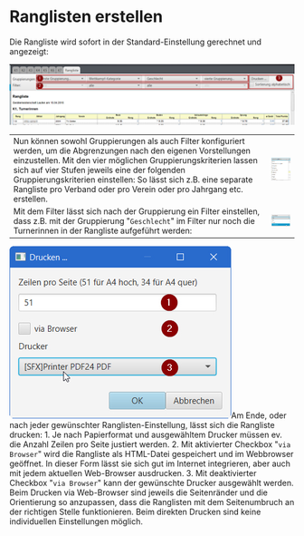 # Ranglisten erstellen

Die Rangliste wird sofort in der Standard-Einstellung gerechnet und angezeigt:

![](../.gitbook/assets/rangliste-config.png)

|  |  |
| :--- | :--- |
| Nun können sowohl Gruppierungen als auch Filter konfiguriert werden, um die Abgrenzungen nach den eigenen Vorstellungen einzustellen. Mit den vier möglichen Gruppierungskriterien lassen sich auf vier Stufen jeweils eine der folgenden Gruppierungskriterien einstellen: So lässt sich z.B. eine separate Rangliste pro Verband oder pro Verein oder pro Jahrgang etc. erstellen. | ![](../.gitbook/assets/rangliste-gruppierungen.png) |
| Mit dem Filter lässt sich nach der Gruppierung ein Filter einstellen, dass z.B. mit der Gruppierung "`Geschlecht`" im Filter nur noch die Turnerinnen in der Rangliste aufgeführt werden: | ![](../.gitbook/assets/rangliste-filter.png) |

![](../.gitbook/assets/rangliste-drucken.png)Am Ende, oder nach jeder gewünschter Ranglisten-Einstellung, lässt sich die Rangliste drucken: 1. Je nach Papierformat und ausgewähltem Drucker müssen ev. die Anzahl Zeilen pro Seite justiert werden. 2. Mit aktivierter Checkbox "`via Browser`" wird die Rangliste als HTML-Datei gespeichert und im Webbrowser geöffnet. In dieser Form lässt sie sich gut im Internet integrieren, aber auch mit jedem aktuellen Web-Browser ausdrucken. 3. Mit deaktivierter Checkbox "`via Browser`" kann der gewünschte Drucker ausgewählt werden. Beim Drucken via Web-Browser sind jeweils die Seitenränder und die Orientierung so anzupassen, dass die Ranglisten mit dem Seitenumbruch an der richtigen Stelle funktionieren. Beim direkten Drucken sind keine individuellen Einstellungen möglich.


